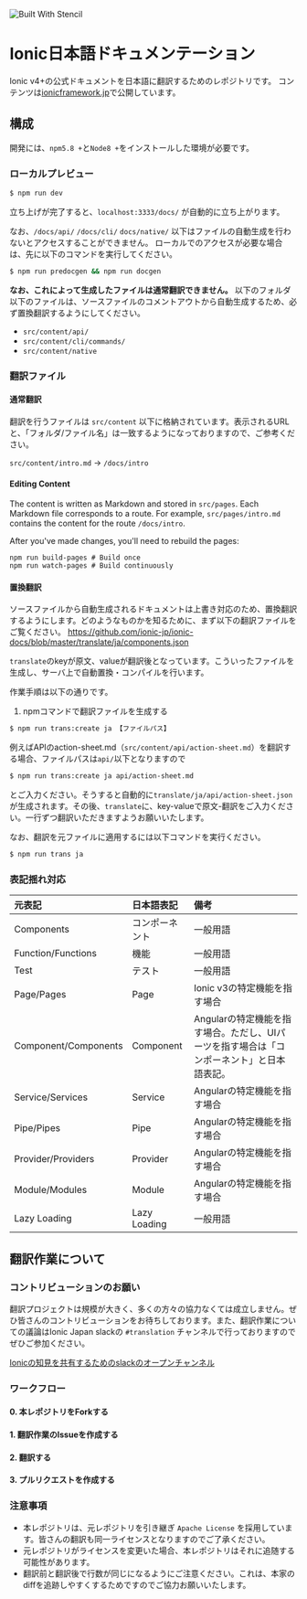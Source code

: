 ![Built With Stencil](https://img.shields.io/badge/-Built%20With%20Stencil-16161d.svg?logo=data%3Aimage%2Fsvg%2Bxml%3Bbase64%2CPD94bWwgdmVyc2lvbj0iMS4wIiBlbmNvZGluZz0idXRmLTgiPz4KPCEtLSBHZW5lcmF0b3I6IEFkb2JlIElsbHVzdHJhdG9yIDE5LjIuMSwgU1ZHIEV4cG9ydCBQbHVnLUluIC4gU1ZHIFZlcnNpb246IDYuMDAgQnVpbGQgMCkgIC0tPgo8c3ZnIHZlcnNpb249IjEuMSIgaWQ9IkxheWVyXzEiIHhtbG5zPSJodHRwOi8vd3d3LnczLm9yZy8yMDAwL3N2ZyIgeG1sbnM6eGxpbms9Imh0dHA6Ly93d3cudzMub3JnLzE5OTkveGxpbmsiIHg9IjBweCIgeT0iMHB4IgoJIHZpZXdCb3g9IjAgMCA1MTIgNTEyIiBzdHlsZT0iZW5hYmxlLWJhY2tncm91bmQ6bmV3IDAgMCA1MTIgNTEyOyIgeG1sOnNwYWNlPSJwcmVzZXJ2ZSI%2BCjxzdHlsZSB0eXBlPSJ0ZXh0L2NzcyI%2BCgkuc3Qwe2ZpbGw6I0ZGRkZGRjt9Cjwvc3R5bGU%2BCjxwYXRoIGNsYXNzPSJzdDAiIGQ9Ik00MjQuNywzNzMuOWMwLDM3LjYtNTUuMSw2OC42LTkyLjcsNjguNkgxODAuNGMtMzcuOSwwLTkyLjctMzAuNy05Mi43LTY4LjZ2LTMuNmgzMzYuOVYzNzMuOXoiLz4KPHBhdGggY2xhc3M9InN0MCIgZD0iTTQyNC43LDI5Mi4xSDE4MC40Yy0zNy42LDAtOTIuNy0zMS05Mi43LTY4LjZ2LTMuNkgzMzJjMzcuNiwwLDkyLjcsMzEsOTIuNyw2OC42VjI5Mi4xeiIvPgo8cGF0aCBjbGFzcz0ic3QwIiBkPSJNNDI0LjcsMTQxLjdIODcuN3YtMy42YzAtMzcuNiw1NC44LTY4LjYsOTIuNy02OC42SDMzMmMzNy45LDAsOTIuNywzMC43LDkyLjcsNjguNlYxNDEuN3oiLz4KPC9zdmc%2BCg%3D%3D&colorA=16161d&style=flat-square)

# Ionic日本語ドキュメンテーション

Ionic v4+の公式ドキュメントを日本語に翻訳するためのレポジトリです。
コンテンツは[ionicframework.jp](http://ionicframework.jp/docs/)で公開しています。

## 構成
開発には、`npm5.8 +`と`Node8 +`をインストールした環境が必要です。

### ローカルプレビュー
```bash
$ npm run dev
```
立ち上げが完了すると、`localhost:3333/docs/` が自動的に立ち上がります。

なお、`/docs/api/` `/docs/cli/` `docs/native/` 以下はファイルの自動生成を行わないとアクセスすることができません。
ローカルでのアクセスが必要な場合は、先に以下のコマンドを実行してください。

```bash
$ npm run predocgen && npm run docgen
```

__なお、これによって生成したファイルは通常翻訳できません。__
以下のフォルダ以下のファイルは、ソースファイルのコメントアウトから自動生成するため、必ず置換翻訳するようにしてください。

- `src/content/api/`
- `src/content/cli/commands/`
- `src/content/native`

### 翻訳ファイル
#### 通常翻訳

翻訳を行うファイルは `src/content` 以下に格納されています。表示されるURLと、「フォルダ/ファイル名」は一致するようになっておりますので、ご参考ください。

`src/content/intro.md` -> `/docs/intro`

#### Editing Content

The content is written as Markdown and stored in `src/pages`. Each Markdown file corresponds to a route. For example, `src/pages/intro.md` contains the content for the route `/docs/intro`.

After you've made changes, you'll need to rebuild the pages:

```shell
npm run build-pages # Build once
npm run watch-pages # Build continuously
```

#### 置換翻訳
ソースファイルから自動生成されるドキュメントは上書き対応のため、置換翻訳するようにします。どのようなものかを知るために、まず以下の翻訳ファイルをご覧ください。
https://github.com/ionic-jp/ionic-docs/blob/master/translate/ja/components.json

`translate`のkeyが原文、valueが翻訳後となっています。こういったファイルを生成し、サーバ上で自動置換・コンパイルを行います。

作業手順は以下の通りです。

1. npmコマンドで翻訳ファイルを生成する
```bash
$ npm run trans:create ja 【ファイルパス】
```

例えばAPIのaction-sheet.md（`src/content/api/action-sheet.md`）を翻訳する場合、ファイルパスは`api/`以下となりますので


```bash
$ npm run trans:create ja api/action-sheet.md
```

とご入力ください。そうすると自動的に`translate/ja/api/action-sheet.json`が生成されます。その後、`translate`に、key-valueで原文-翻訳をご入力ください。一行ずつ翻訳いただきますようお願いいたします。

なお、翻訳を元ファイルに適用するには以下コマンドを実行ください。

```bash
$ npm run trans ja
```

### 表記揺れ対応
| 元表記 | 日本語表記 | 備考 |
|:---|:---|:---|
| Components |コンポーネント | 一般用語 |
| Function/Functions | 機能 | 一般用語 |
| Test | テスト | 一般用語 |
| Page/Pages | Page | Ionic v3の特定機能を指す場合 |
| Component/Components | Component | Angularの特定機能を指す場合。ただし、UIパーツを指す場合は「コンポーネント」と日本語表記。 |
| Service/Services | Service | Angularの特定機能を指す場合 |
| Pipe/Pipes | Pipe | Angularの特定機能を指す場合 |
| Provider/Providers | Provider | Angularの特定機能を指す場合 |
| Module/Modules | Module | Angularの特定機能を指す場合 |
| Lazy Loading | Lazy Loading | 一般用語 |


## 翻訳作業について
### コントリビューションのお願い
翻訳プロジェクトは規模が大きく、多くの方々の協力なくては成立しません。ぜひ皆さんのコントリビューションをお待ちしております。また、翻訳作業についての議論はIonic Japan slackの `#translation` チャンネルで行っておりますのでぜひご参加ください。

[Ionicの知見を共有するためのslackのオープンチャンネル](https://ionic-jp.herokuapp.com)

### ワークフロー
#### 0. 本レポジトリをForkする
#### 1. 翻訳作業のIssueを作成する
#### 2. 翻訳する
#### 3. プルリクエストを作成する

### 注意事項
- 本レポジトリは、元レポジトリを引き継ぎ `Apache License` を採用しています。皆さんの翻訳も同一ライセンスとなりますのでご了承ください。
- 元レポジトリがライセンスを変更いた場合、本レポジトリはそれに追随する可能性があります。
- 翻訳前と翻訳後で行数が同じになるようにご注意ください。これは、本家のdiffを追跡しやすくするためですのでご協力お願いいたします。
